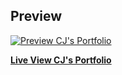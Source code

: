 

## Preview

[![Preview CJ's Portfolio](https://ystepanie.github.io/portfolio/images/java_image)](https://ystepanie.github.io/portfolio/)

**[Live View CJ's Portfolio](https://ystepanie.github.io/portfolio/)**


